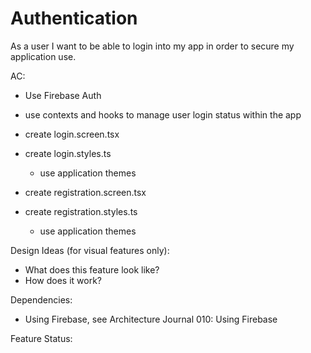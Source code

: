 # Authentication

As a user I want to be able to login into my app in order to secure my application use.

AC: 
- Use Firebase Auth
- use contexts and hooks to manage user login status within the app 

- create login.screen.tsx 
- create login.styles.ts 
  - use application themes 
- create registration.screen.tsx 
- create registration.styles.ts 
  - use application themes 

Design Ideas (for visual features only):
- What does this feature look like?
- How does it work?

Dependencies:
- Using Firebase, see Architecture Journal 010: Using Firebase

Feature Status:


